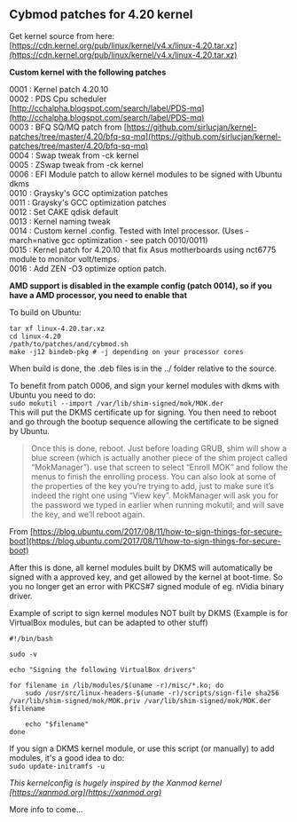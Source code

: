 ## Cybmod patches for 4.20 kernel  

Get kernel source from here: [https://cdn.kernel.org/pub/linux/kernel/v4.x/linux-4.20.tar.xz](https://cdn.kernel.org/pub/linux/kernel/v4.x/linux-4.20.tar.xz)  

**Custom kernel with the following patches**  

0001 : Kernel patch 4.20.10  
0002 : PDS Cpu scheduler [http://cchalpha.blogspot.com/search/label/PDS-mq](http://cchalpha.blogspot.com/search/label/PDS-mq)  
0003 : BFQ SQ/MQ patch from [https://github.com/sirlucjan/kernel-patches/tree/master/4.20/bfq-sq-mq](https://github.com/sirlucjan/kernel-patches/tree/master/4.20/bfq-sq-mq)  
0004 : Swap tweak from -ck kernel  
0005 : ZSwap tweak from -ck kernel  
0006 : EFI Module patch to allow kernel modules to be signed with Ubuntu dkms  
0010 : Graysky's GCC optimization patches  
0011 : Graysky's GCC optimization patches  
0012 : Set CAKE qdisk default  
0013 : Kernel naming tweak  
0014 : Custom kernel .config. Tested with Intel processor. (Uses -march=native gcc optimization - see patch 0010/0011)  
0015 : Kernel patch for 4.20.10 that fix Asus motherboards using nct6775 module to monitor volt/temps.  
0016 : Add ZEN -O3 optimize option patch.  

**AMD support is disabled in the example config (patch 0014), so if you have a AMD processor, you need to enable that**  

To build on Ubuntu:  
```
tar xf linux-4.20.tar.xz  
cd linux-4.20  
/path/to/patches/and/cybmod.sh  
make -j12 bindeb-pkg # -j depending on your processor cores  
```
When build is done, the .deb files is in the ../ folder relative to the source.  

To benefit from patch 0006, and sign your kernel modules with dkms with Ubuntu you need to do:  
`sudo mokutil --import /var/lib/shim-signed/mok/MOK.der`  
This will put the DKMS certificate up for signing. You then need to reboot and go through the bootup sequence allowing the certificate to be signed by Ubuntu.  

>Once this is done, reboot. Just before loading GRUB, shim will show a blue screen (which is actually another piece of the shim project called “MokManager”). use that screen to select “Enroll MOK” and follow the menus to finish the enrolling process. You can also look at some of the properties of the key you’re trying to add, just to make sure it’s indeed the right one using “View key”. MokManager will ask you for the password we typed in earlier when running mokutil; and will save the key, and we’ll reboot again.  

From [https://blog.ubuntu.com/2017/08/11/how-to-sign-things-for-secure-boot](https://blog.ubuntu.com/2017/08/11/how-to-sign-things-for-secure-boot)  

After this is done, all kernel modules built by DKMS will automatically be signed with a approved key, and get allowed by the kernel at boot-time. So you no longer get an error with PKCS#7 signed module of eg. nVidia binary driver.  

Example of script to sign kernel modules NOT built by DKMS (Example is for VirtualBox modules, but can be adapted to other stuff)  
```
#!/bin/bash

sudo -v

echo "Signing the following VirtualBox drivers"

for filename in /lib/modules/$(uname -r)/misc/*.ko; do
	sudo /usr/src/linux-headers-$(uname -r)/scripts/sign-file sha256 /var/lib/shim-signed/mok/MOK.priv /var/lib/shim-signed/mok/MOK.der $filename

	echo "$filename"
done
```
If you sign a DKMS kernel module, or use this script (or manually) to add modules, it's a good idea to do:  
`sudo update-initramfs -u`  

_This kernelconfig is hugely inspired by the Xanmod kernel [https://xanmod.org](https://xanmod.org)_  

More info to come...  
